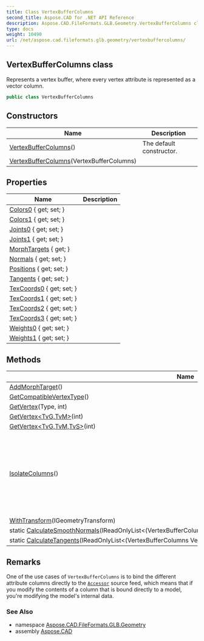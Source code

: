 ```yaml
---
title: Class VertexBufferColumns
second_title: Aspose.CAD for .NET API Reference
description: Aspose.CAD.FileFormats.GLB.Geometry.VertexBufferColumns class. Represents a vertex buffer where every vertex attribute is represented as a vector column
type: docs
weight: 10490
url: /net/aspose.cad.fileformats.glb.geometry/vertexbuffercolumns/
---
```

## VertexBufferColumns class

Represents a vertex buffer, where every vertex attribute is represented as a vector column.

```csharp
public class VertexBufferColumns
```

## Constructors

| Name | Description |
| --- | --- |
| [VertexBufferColumns](vertexbuffercolumns/#constructor)() | The default constructor. |
| [VertexBufferColumns](vertexbuffercolumns/#constructor_1)(VertexBufferColumns) |  |

## Properties

| Name | Description |
| --- | --- |
| [Colors0](../../aspose.cad.fileformats.glb.geometry/vertexbuffercolumns/colors0/) { get; set; } |  |
| [Colors1](../../aspose.cad.fileformats.glb.geometry/vertexbuffercolumns/colors1/) { get; set; } |  |
| [Joints0](../../aspose.cad.fileformats.glb.geometry/vertexbuffercolumns/joints0/) { get; set; } |  |
| [Joints1](../../aspose.cad.fileformats.glb.geometry/vertexbuffercolumns/joints1/) { get; set; } |  |
| [MorphTargets](../../aspose.cad.fileformats.glb.geometry/vertexbuffercolumns/morphtargets/) { get; } |  |
| [Normals](../../aspose.cad.fileformats.glb.geometry/vertexbuffercolumns/normals/) { get; set; } |  |
| [Positions](../../aspose.cad.fileformats.glb.geometry/vertexbuffercolumns/positions/) { get; set; } |  |
| [Tangents](../../aspose.cad.fileformats.glb.geometry/vertexbuffercolumns/tangents/) { get; set; } |  |
| [TexCoords0](../../aspose.cad.fileformats.glb.geometry/vertexbuffercolumns/texcoords0/) { get; set; } |  |
| [TexCoords1](../../aspose.cad.fileformats.glb.geometry/vertexbuffercolumns/texcoords1/) { get; set; } |  |
| [TexCoords2](../../aspose.cad.fileformats.glb.geometry/vertexbuffercolumns/texcoords2/) { get; set; } |  |
| [TexCoords3](../../aspose.cad.fileformats.glb.geometry/vertexbuffercolumns/texcoords3/) { get; set; } |  |
| [Weights0](../../aspose.cad.fileformats.glb.geometry/vertexbuffercolumns/weights0/) { get; set; } |  |
| [Weights1](../../aspose.cad.fileformats.glb.geometry/vertexbuffercolumns/weights1/) { get; set; } |  |

## Methods

| Name | Description |
| --- | --- |
| [AddMorphTarget](../../aspose.cad.fileformats.glb.geometry/vertexbuffercolumns/addmorphtarget/)() |  |
| [GetCompatibleVertexType](../../aspose.cad.fileformats.glb.geometry/vertexbuffercolumns/getcompatiblevertextype/)() |  |
| [GetVertex](../../aspose.cad.fileformats.glb.geometry/vertexbuffercolumns/getvertex/#getvertex)(Type, int) |  |
| [GetVertex&lt;TvG,TvM&gt;](../../aspose.cad.fileformats.glb.geometry/vertexbuffercolumns/getvertex/#getvertex_1)(int) |  |
| [GetVertex&lt;TvG,TvM,TvS&gt;](../../aspose.cad.fileformats.glb.geometry/vertexbuffercolumns/getvertex/#getvertex_2)(int) |  |
| [IsolateColumns](../../aspose.cad.fileformats.glb.geometry/vertexbuffercolumns/isolatecolumns/)() | Performs an in-place copy of the contents of every column, which guarantees that the columns of this `VertexBufferColumns` are not shared by any other object and can be modified safely. |
| [WithTransform](../../aspose.cad.fileformats.glb.geometry/vertexbuffercolumns/withtransform/)(IGeometryTransform) |  |
| static [CalculateSmoothNormals](../../aspose.cad.fileformats.glb.geometry/vertexbuffercolumns/calculatesmoothnormals/)(IReadOnlyList&lt;(VertexBufferColumns Vertices, IEnumerable&lt;(int A, int B, int C)&gt; Indices)&gt;) |  |
| static [CalculateTangents](../../aspose.cad.fileformats.glb.geometry/vertexbuffercolumns/calculatetangents/)(IReadOnlyList&lt;(VertexBufferColumns Vertices, IEnumerable&lt;(int A, int B, int C)&gt; Indices)&gt;) |  |

## Remarks

One of the use cases of `VertexBufferColumns` is to bind the different attribute columns directly to the [`Accessor`](../../aspose.cad.fileformats.glb/accessor/) source feed, which means that if you modify the contents of a column that is bound directly to a model, you're modifying the model's internal data.

### See Also

* namespace [Aspose.CAD.FileFormats.GLB.Geometry](../../aspose.cad.fileformats.glb.geometry/)
* assembly [Aspose.CAD](../../)


